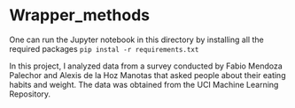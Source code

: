 # Wrapper_methods
One can run the Jupyter notebook in this directory by installing all the required packages
`pip instal -r requirements.txt`


In this project, I analyzed data from a survey conducted by Fabio Mendoza Palechor and Alexis de la Hoz Manotas that asked people about their eating habits and weight. 
The data was obtained from the UCI Machine Learning Repository.
